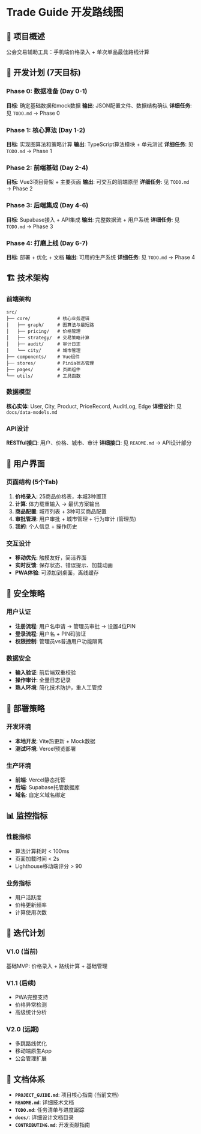 # Trade Guide 开发路线图

## 🎯 项目概述
公会交易辅助工具：手机端价格录入 + 单次单品最佳路线计算

## 📅 开发计划 (7天目标)

### Phase 0: 数据准备 (Day 0-1)
**目标**: 确定基础数据和mock数据
**输出**: JSON配置文件、数据结构确认
**详细任务**: 见 `TODO.md` → Phase 0

### Phase 1: 核心算法 (Day 1-2) 
**目标**: 实现图算法和策略计算
**输出**: TypeScript算法模块 + 单元测试
**详细任务**: 见 `TODO.md` → Phase 1

### Phase 2: 前端基础 (Day 2-4)
**目标**: Vue3项目骨架 + 主要页面
**输出**: 可交互的前端原型
**详细任务**: 见 `TODO.md` → Phase 2

### Phase 3: 后端集成 (Day 4-6)
**目标**: Supabase接入 + API集成
**输出**: 完整数据流 + 用户系统
**详细任务**: 见 `TODO.md` → Phase 3

### Phase 4: 打磨上线 (Day 6-7)
**目标**: 部署 + 优化 + 文档
**输出**: 可用的生产系统
**详细任务**: 见 `TODO.md` → Phase 4

## 🏗 技术架构

### 前端架构
```
src/
├── core/          # 核心业务逻辑
│   ├── graph/     # 图算法与最短路
│   ├── pricing/   # 价格管理
│   ├── strategy/  # 交易策略计算
│   ├── audit/     # 审计日志
│   └── city/      # 城市管理
├── components/    # Vue组件
├── stores/        # Pinia状态管理
├── pages/         # 页面组件
└── utils/         # 工具函数
```

### 数据模型
**核心实体**: User, City, Product, PriceRecord, AuditLog, Edge
**详细设计**: 见 `docs/data-models.md`

### API设计
**RESTful接口**: 用户、价格、城市、审计
**详细接口**: 见 `README.md` → API设计部分

## 📱 用户界面

### 页面结构 (5个Tab)
1. **价格录入**: 25商品价格表，本城3种置顶
2. **计算**: 体力载重输入 → 最优方案输出  
3. **商品配置**: 城市列表 + 3种可买商品配置
4. **审批管理**: 用户审批 + 城市管理 + 行为审计 (管理员)
5. **我的**: 个人信息 + 操作历史

### 交互设计
- **移动优先**: 触摸友好，简洁界面
- **实时反馈**: 保存状态、错误提示、加载动画
- **PWA体验**: 可添加到桌面，离线缓存

## 🔐 安全策略

### 用户认证
- **注册流程**: 用户名申请 → 管理员审批 → 设置4位PIN
- **登录流程**: 用户名 + PIN码验证
- **权限控制**: 管理员vs普通用户功能隔离

### 数据安全
- **输入验证**: 前后端双重校验
- **操作审计**: 全量日志记录
- **熟人环境**: 简化技术防护，重人工管控

## 🚀 部署策略

### 开发环境
- **本地开发**: Vite热更新 + Mock数据
- **测试环境**: Vercel预览部署

### 生产环境  
- **前端**: Vercel静态托管
- **后端**: Supabase托管数据库
- **域名**: 自定义域名绑定

## 📊 监控指标

### 性能指标
- 算法计算耗时 < 100ms
- 页面加载时间 < 2s
- Lighthouse移动端评分 > 90

### 业务指标
- 用户活跃度
- 价格更新频率  
- 计算使用次数

## 🔄 迭代计划

### V1.0 (当前)
基础MVP: 价格录入 + 路线计算 + 基础管理

### V1.1 (后续)
- PWA完整支持
- 价格异常检测
- 高级统计分析

### V2.0 (远期)
- 多跳路线优化
- 移动端原生App
- 公会管理扩展

## 📝 文档体系

- **`PROJECT_GUIDE.md`**: 项目核心指南 (当前文档)
- **`README.md`**: 详细技术文档
- **`TODO.md`**: 任务清单与进度跟踪  
- **`docs/`**: 详细设计文档目录
- **`CONTRIBUTING.md`**: 开发贡献指南
